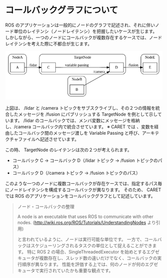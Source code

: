 # コールバックグラフについて

ROS のアプリケーションは一般的にノードのグラフで記述され、それに伴いノード単位のレイテンシ（ノードレイテンシ）を把握したいケースが生じます。
しかしながら、一つのノードにコールバックが複数存在するケースでは、ノードレイテンシを考えた際に不都合が生じます。

![callback_graph](/imgs/callback_graph.png)

上図は、 /lidar と /camera トピックをサブスクライブし、その２つの情報を統合したメッセージを /fusion にパブリッシュする TargetNode を例として示しています。
/lidar のコールバックでは、メンバ変数にメッセージを格納し、/camera コールバック内で統合させています。
※ CARET では 、変数を経由したコールバック間のメッセージ渡しを Variable Passing と呼び、アーキテクチャファイルへ記述させています。

この時、 TargetNode のレイテンシは次の２つが考えられます。

- コールバック C → コールバック D（/lidar トピック → /fusion トピックのパス）
- コールバック D（/camera トピック → /fusion トピックのパス）

このような一つのノードに複数コールバックが存在ケースでは、指定するパス毎にノードレイテンシを構成するコールバックが異なります。
そのため、 CARET では ROS のアプリケーションをコールバックグラフとして記述しています。

> ノード・コールバックの整理
>
> A node is an executable that uses ROS to communicate with other nodes.
> (<http://wiki.ros.org/ROS/Tutorials/UnderstandingNodes> より引用)
>
> と言われているように、ノードは実行可能な単位です。
> 一方で、コールバックはスケジューリングされるタスクの単位として捉えることができます。
> 特に ROS 2 の場合、SingleThreadedExecutor を始めとするエグゼキュータが複数存在し、スレッド数の違いだけでなく、コールバックの実行順序が異なります。
> 性能を評価する上では、何のノードが何のエグゼキュータで実行されていたかも重要な観点です。
